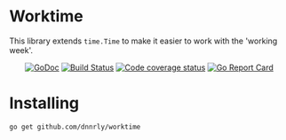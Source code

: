 # Worktime

This library extends `time.Time` to make it easier to work with the 'working week'.

<p align="center">
<a href="https://godoc.org/github.com/dnnrly/worktime"><img src="https://godoc.org/github.com/dnnrly/worktime?status.svg" alt="GoDoc" /></a>
<a href="https://travis-ci.org/dnnrly/worktime"><img src="https://travis-ci.org/dnnrly/worktime.svg?branch=master" alt="Build Status" /></a>
<a href="https://codecov.io/gh/dnnrly/worktime"><img src="https://codecov.io/gh/dnnrly/worktime/branch/master/graph/badge.svg" alt="Code coverage status" /></a>
<a href="https://goreportcard.com/report/github.com/dnnrly/worktime"><img src="https://goreportcard.com/badge/github.com/dnnrly/worktime" alt="Go Report Card" /></a>
</p>

# Installing

`go get github.com/dnnrly/worktime`
